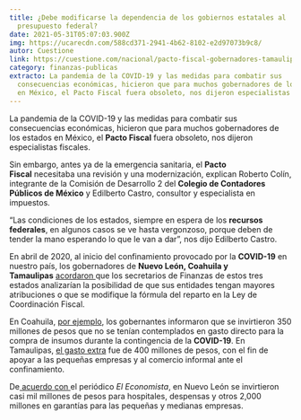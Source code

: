 ```yaml
---
title: ¿Debe modificarse la dependencia de los gobiernos estatales al
  presupuesto federal?
date: 2021-05-31T05:07:03.900Z
img: https://ucarecdn.com/588cd371-2941-4b62-8102-e2d97073b9c8/
autor: Cuestione
link: https://cuestione.com/nacional/pacto-fiscal-gobernadores-tamaulipas-nuevo-leon-coahuila-covid19/
category: finanzas-publicas
extracto: La pandemia de la COVID-19 y las medidas para combatir sus
  consecuencias económicas, hicieron que para muchos gobernadores de los estados
  en México, el Pacto Fiscal fuera obsoleto, nos dijeron especialistas fiscales.
---
```

La pandemia de la COVID-19 y las medidas para combatir sus consecuencias económicas, hicieron que para muchos gobernadores de los estados en México, el **Pacto Fiscal** fuera obsoleto, nos dijeron especialistas fiscales.

Sin embargo, antes ya de la emergencia sanitaria, el **Pacto Fiscal** necesitaba una revisión y una modernización, explican Roberto Colín, integrante de la Comisión de Desarrollo 2 del **Colegio de Contadores Públicos de México** y Edilberto Castro, consultor y especialista en impuestos.

“Las condiciones de los estados, siempre en espera de los **recursos federales**, en algunos casos se ve hasta vergonzoso, porque deben de tender la mano esperando lo que le van a dar”, nos dijo Edilberto Castro.

En abril de 2020, al inicio del confinamiento provocado por la **COVID-19** en nuestro país, los gobernadores de **Nuevo León, Coahuila y Tamaulipas** [acordaron ](https://www.eleconomista.com.mx/estados/Ante-Covid-19-se-debe-revisar-pacto-fiscal-especialistas-20200421-0002.html)que los secretarios de Finanzas de estos tres estados analizarían la posibilidad de que sus entidades tengan mayores atribuciones o que se modifique la fórmula del reparto en la Ley de Coordinación Fiscal.

En Coahuila, [por ejemplo](https://www.eleconomista.com.mx/estados/Ante-Covid-19-se-debe-revisar-pacto-fiscal-especialistas-20200421-0002.html), los gobernantes informaron que se invirtieron 350 millones de pesos que no se tenían contemplados en gasto directo para la compra de insumos durante la contingencia de la **COVID-19**. En Tamaulipas, [el gasto extra](https://www.eleconomista.com.mx/estados/Ante-Covid-19-se-debe-revisar-pacto-fiscal-especialistas-20200421-0002.html) fue de 400 millones de pesos, con el fin de apoyar a las pequeñas empresas y al comercio informal ante el confinamiento.

De[ acuerdo con ](https://www.eleconomista.com.mx/estados/Ante-Covid-19-se-debe-revisar-pacto-fiscal-especialistas-20200421-0002.html)el periódico *El Economista*, en Nuevo León se invirtieron casi mil millones de pesos para hospitales, despensas y otros 2,000 millones en garantías para las pequeñas y medianas empresas.